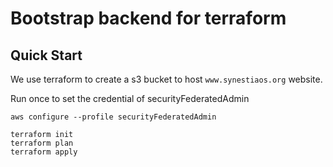 # Bootstrap backend for terraform

## Quick Start

We use terraform to create a s3 bucket to host `www.synestiaos.org` website.

Run once to set the credential of securityFederatedAdmin
```
aws configure --profile securityFederatedAdmin 
```

```
terraform init
terraform plan
terraform apply
```
